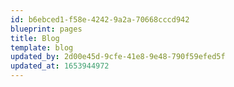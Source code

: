```yaml
---
id: b6ebced1-f58e-4242-9a2a-70668cccd942
blueprint: pages
title: Blog
template: blog
updated_by: 2d00e45d-9cfe-41e8-9e48-790f59efed5f
updated_at: 1653944972
---
```

